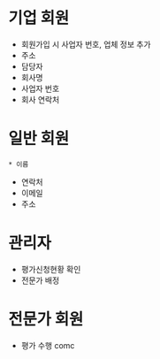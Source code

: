 
# 기업 회원
* 회원가입 시 사업자 번호, 업체 정보 추가
* 주소
* 담당자
* 회사명
* 사업자 번호
* 회사 연락처

# 일반 회원
	* 이름
* 연락처
* 이메일
* 주소

# 관리자
* 평가신청현황 확인
* 전문가 배정

# 전문가 회원
* 평가 수행
comc
